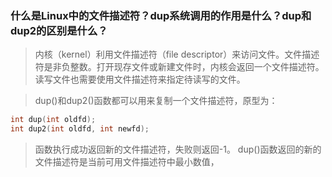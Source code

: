 ### 什么是Linux中的文件描述符？dup系统调用的作用是什么？dup和dup2的区别是什么？
> 内核（kernel）利用文件描述符（file descriptor）来访问文件。文件描述符是非负整数。打开现存文件或新建文件时，内核会返回一个文件描述符。读写文件也需要使用文件描述符来指定待读写的文件。

> dup()和dup2()函数都可以用来复制一个文件描述符，原型为：
```c
int dup(int oldfd);
int dup2(int oldfd, int newfd);
```
> 函数执行成功返回新的文件描述符，失败则返回-1。
> dup()函数返回的新的文件描述符是当前可用文件描述符中最小数值，
